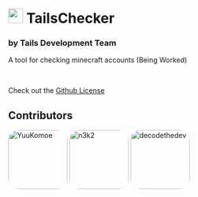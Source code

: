 # <img alt="window" width="30px" src="https://i.imgur.com/ZjJoQvZ.png"> <a style="top:20px;">TailsChecker</a>
### by Tails Development Team

A tool for checking minecraft accounts (Being Worked)

<br>

Check out the [Github License](https://github.com/nefercarrots/tailschecker/blob/main/LICENSE.md)

## Contributors

[<img alt="YuuKomoe" src="https://github.com/yuukomoe.png?size=128" width="120px" style="border-radius:20px">](https://github.com/YuuKomoe)
[<img alt="n3k2" src="https://github.com/n3k2.png?size=128" width="120px" style="border-radius:20px;">](https://github.com/n3k2)
[<img alt="decodethedev" src="https://github.com/decodethedev.png?size=128" width="120px" style="border-radius:20px;">](https://github.com/decodethedev)
